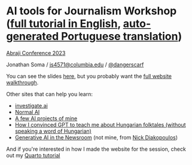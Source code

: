 # AI tools for Journalism Workshop ([full tutorial in English](https://jsoma.github.io/2023-abraji-ai-workshop/), [auto-generated Portuguese translation](https://jsoma-github-io.translate.goog/2023-abraji-ai-workshop/?_x_tr_sl=en&_x_tr_tl=pt&_x_tr_hl=en&_x_tr_pto=wapp))

[Abraji Conference 2023](https://congresso.abraji.org.br/)

Jonathan Soma / [js4571@columbia.edu](mailto:js4571@columbia.edu) / [@dangerscarf](https://twitter.com/dangerscarf)

You can see the slides [here](AI%20tools.pdf), but you probably want the [full website walkthrough](https://jsoma.github.io/2023-abraji-ai-workshop/).

Other sites that can help you learn:

- [investigate.ai](https://investigate.ai/)
- [Normal AI](https://normalai.org/)
- [A few AI projects of mine](https://jonathansoma.com/words/)
- [How I convinced GPT to teach me about Hungarian folktales (without speaking a word of Hungarian)](https://github.com/jsoma/mediaparty-folktales)
- [Generative AI in the Newsroom](https://generative-ai-newsroom.com/) (not mine, from [Nick Diakopoulos](https://twitter.com/ndiakopoulos))

And if you're interested in how I made the website for the session, check out my [Quarto tutorial](https://jsoma.github.io/quarto-tutorial)